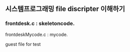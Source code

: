 ## 시스템프로그래밍 file discripter 이해하기

### frontdesk.c : skeletoncode. 

frontdeskMycode.c : mycode. 

guest file for test
